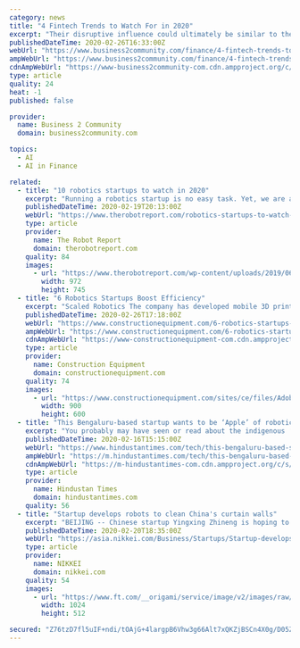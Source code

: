 ```yaml
---
category: news
title: "4 Fintech Trends to Watch For in 2020"
excerpt: "Their disruptive influence could ultimately be similar to the impact of low-cost operators on the airline industry. Robo advisors and AI for improved CX Fintech could start truly shaping the trading and investment segment in the coming years. In 2020 and onwards, more low-cost stock trading and investment offerings could be made available by ..."
publishedDateTime: 2020-02-26T16:33:00Z
webUrl: "https://www.business2community.com/finance/4-fintech-trends-to-watch-for-in-2020-02287132"
ampWebUrl: "https://www.business2community.com/finance/4-fintech-trends-to-watch-for-in-2020-02287132/amp"
cdnAmpWebUrl: "https://www-business2community-com.cdn.ampproject.org/c/s/www.business2community.com/finance/4-fintech-trends-to-watch-for-in-2020-02287132/amp"
type: article
quality: 24
heat: -1
published: false

provider:
  name: Business 2 Community
  domain: business2community.com

topics:
  - AI
  - AI in Finance

related:
  - title: "10 robotics startups to watch in 2020"
    excerpt: "Running a robotics startup is no easy task. Yet, we are always amazed by the number of robotics startups ... Reason to watch: Covariant is building AI that it calls the “Covariant Brain” to make robots smarter. Covariant was founded in 2017, but it came out of stealth mode in January 2020, announcing that its first application is piece ..."
    publishedDateTime: 2020-02-19T20:13:00Z
    webUrl: "https://www.therobotreport.com/robotics-startups-to-watch-2020/"
    type: article
    provider:
      name: The Robot Report
      domain: therobotreport.com
    quality: 84
    images:
      - url: "https://www.therobotreport.com/wp-content/uploads/2019/06/robust-ai.jpeg"
        width: 972
        height: 745
  - title: "6 Robotics Startups Boost Efficiency"
    excerpt: "Scaled Robotics The company has developed mobile 3D printing robots that bring about automation in construction sites. According to an article in Silicon Canals, the startup reduces material consumption by 75 percent. The company also deploys artificial intelligence within their robotics products. Mobbot intends to revolutionize the ..."
    publishedDateTime: 2020-02-26T17:18:00Z
    webUrl: "https://www.constructionequipment.com/6-robotics-startups-boost-efficiency"
    ampWebUrl: "https://www.constructionequipment.com/6-robotics-startups-boost-efficiency?amp"
    cdnAmpWebUrl: "https://www-constructionequipment-com.cdn.ampproject.org/c/s/www.constructionequipment.com/6-robotics-startups-boost-efficiency?amp"
    type: article
    provider:
      name: Construction Equipment
      domain: constructionequipment.com
    quality: 74
    images:
      - url: "https://www.constructionequipment.com/sites/ce/files/AdobeStock_220320515.jpeg"
        width: 900
        height: 600
  - title: "This Bengaluru-based startup wants to be ‘Apple’ of robotics in India"
    excerpt: "You probably may have seen or read about the indigenous ‘Mitra’ robot. The humanoid became an overnight media sensation when it made an appearance at the 2017’s Global Entrepreneur Summit which had visitors like Prime Minister Narendra Modi and Advisor to US President Donald Trump Ivanka Trump."
    publishedDateTime: 2020-02-16T15:15:00Z
    webUrl: "https://www.hindustantimes.com/tech/this-bengaluru-based-startup-wants-to-be-apple-of-robotics-in-india/story-iAglhPUW6W4HpwfEbsGxeM.html"
    ampWebUrl: "https://m.hindustantimes.com/tech/this-bengaluru-based-startup-wants-to-be-apple-of-robotics-in-india/story-iAglhPUW6W4HpwfEbsGxeM_amp.html"
    cdnAmpWebUrl: "https://m-hindustantimes-com.cdn.ampproject.org/c/s/m.hindustantimes.com/tech/this-bengaluru-based-startup-wants-to-be-apple-of-robotics-in-india/story-iAglhPUW6W4HpwfEbsGxeM_amp.html"
    type: article
    provider:
      name: Hindustan Times
      domain: hindustantimes.com
    quality: 56
  - title: "Startup develops robots to clean China's curtain walls"
    excerpt: "BEIJING -- Chinese startup Yingxing Zhineng is hoping to expand its curtain wall-cleaning business overseas four years after developing robots using artificial intelligence to do the job. Spotting a gap in the market, the company started building and developing the robots in 2016. Curtain walls, which are outer coverings of buildings that are ..."
    publishedDateTime: 2020-02-20T18:35:00Z
    webUrl: "https://asia.nikkei.com/Business/Startups/Startup-develops-robots-to-clean-China-s-curtain-walls"
    type: article
    provider:
      name: NIKKEI
      domain: nikkei.com
    quality: 54
    images:
      - url: "https://www.ft.com/__origami/service/image/v2/images/raw/https%3A%2F%2Fs3-ap-northeast-1.amazonaws.com%2Fpsh-ex-ftnikkei-3937bb4%2Fimages%2F1%2F1%2F0%2F4%2F24974011-1-eng-GB%2F20200213%20Yingxing%20Zhineng%20.jpeg?source=nar-cms&width=1024&height=512&fit=cover&gravity=faces"
        width: 1024
        height: 512

secured: "Z76tzD7fl5uIF+ndi/tOAjG+4largpB6Vhw3g66Alt7xQKZjBSCn4X0g/D05Z8RXvQaNTKYKjphCX4ygpJ3kKx0dZpRsuNoSyjX+omC5mXGKI3xJ/QgpZ+aOxADXQapnBBQo4cWsOeDuvaWildWnPZSviCZOzb48HDvEBaSEscvnGqmSvroVZ75ICbymnx2/Y4uTxejgetTbFgSxeHAg3vnN6njDKJK3YLDmfx4Q+PIB2N7xg5hP4p1pdAzsjRmOjFz0rEfre4Vc4amzAbbSt9XDVPVOaqW3MQlHGWVWI9zRGrieC56CjlsmIc9VwiNE55ZfSpPLFw87ZW0CmCqZ5Ke4JURdGFRec2zbWR+OErXtNqeqwkRyqqK44RfpP68npc8tWDEuJuYXRexDSpp5zI/3VF02zvk/U2raPLyDdH7QEO82OSinctuGlimNjtLByxY/rgBJb2nuCxl1EVUVAizFx5AISVF/RWS+keyojs4=;hd86lwehF5Tr95jGuGxXuQ=="
---
```


